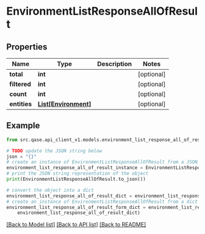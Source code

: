 # EnvironmentListResponseAllOfResult


## Properties

Name | Type | Description | Notes
------------ | ------------- | ------------- | -------------
**total** | **int** |  | [optional] 
**filtered** | **int** |  | [optional] 
**count** | **int** |  | [optional] 
**entities** | [**List[Environment]**](Environment.md) |  | [optional] 

## Example

```python
from src.qase.api_client_v1.models.environment_list_response_all_of_result import EnvironmentListResponseAllOfResult

# TODO update the JSON string below
json = "{}"
# create an instance of EnvironmentListResponseAllOfResult from a JSON string
environment_list_response_all_of_result_instance = EnvironmentListResponseAllOfResult.from_json(json)
# print the JSON string representation of the object
print(EnvironmentListResponseAllOfResult.to_json())

# convert the object into a dict
environment_list_response_all_of_result_dict = environment_list_response_all_of_result_instance.to_dict()
# create an instance of EnvironmentListResponseAllOfResult from a dict
environment_list_response_all_of_result_form_dict = environment_list_response_all_of_result.from_dict(
    environment_list_response_all_of_result_dict)
```
[[Back to Model list]](../README.md#documentation-for-models) [[Back to API list]](../README.md#documentation-for-api-endpoints) [[Back to README]](../README.md)



